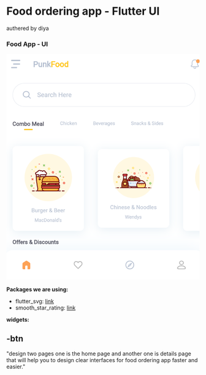 # Food ordering app - Flutter UI
authered by diya

### Food App - UI

![App UI](/fud.png)

**Packages we are using:**

- flutter_svg: [link](https://pub.dev/packages/flutter_svg)
- smooth_star_rating: [link](https://pub.dev/packages/smooth_star_rating)

 **widgets:**
 
 -btn
 -

 "design two pages one is the home page and another one is details page that will help you to design clear interfaces for food ordering app faster and easier."




